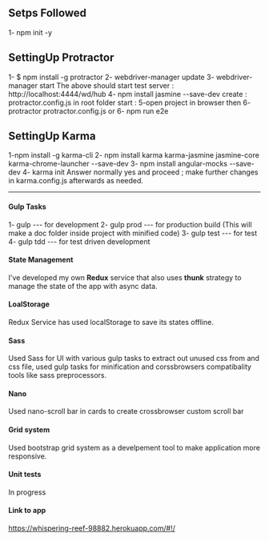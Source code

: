 Setps  Followed
------------
1- npm init -y

SettingUp Protractor
-------------
1-  $ npm install -g protractor
2-  webdriver-manager update
3- webdriver-manager start 
The above should start test server :  http://localhost:4444/wd/hub
4- npm install jasmine --save-dev
create :
protractor.config.js in root folder 
start :
5-open project in browser then 
6- protractor protractor.config.js 
or 
6- npm run e2e

SettingUp Karma
-------------
1-npm install -g karma-cli
2- npm install karma karma-jasmine jasmine-core karma-chrome-launcher --save-dev
3- npm install angular-mocks --save-dev
4- karma init
Answer normally yes and proceed ; make further changes in karma.config.js afterwards as needed.

----------

#### Gulp Tasks
1- gulp --- for development
2- gulp prod  --- for production build (This will make a doc folder inside project with minified code)
3- gulp test --- for test
4- gulp tdd --- for test driven development
#### State Management
I've developed my own **Redux**  service that also uses **thunk** strategy to manage the state of the app with async data.

#### LoalStorage
Redux Service has used localStorage to save its states offline.

#### Sass
Used Sass for UI with various gulp tasks to extract out unused css from and css file, used gulp tasks for minification and corssbrowsers compatibality tools like sass preprocessors.

#### Nano
Used nano-scroll bar in cards to create crossbrowser custom scroll bar

#### Grid system
Used bootstrap grid system as a develpement tool to make application more responsive.

#### Unit tests
In progress

#### Link to app
https://whispering-reef-98882.herokuapp.com/#!/